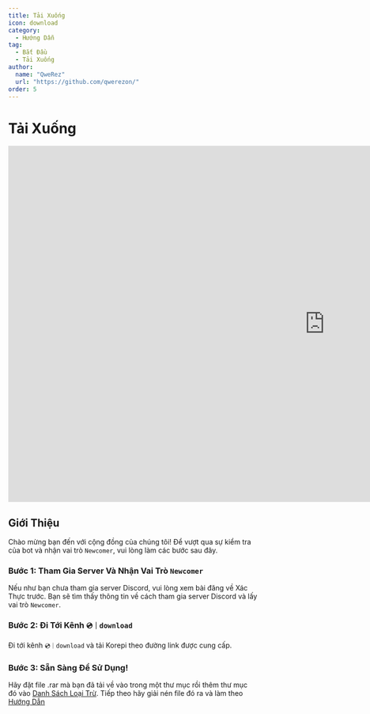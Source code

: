 ```yaml
---
title: Tải Xuống
icon: download
category:
  - Hướng Dẫn
tag:
  - Bắt Đầu
  - Tải Xuống
author:
  name: "QweRez"
  url: "https://github.com/qwerezon/"
order: 5
---
```


# Tải Xuống

<div class="iframe-container"><iframe width="1280" height="720" src="https://www.youtube.com/embed/Mxspp5FsVEE" title="How to download Korepi" frameborder="0" allow="accelerometer; autoplay; clipboard-write; encrypted-media; gyroscope; picture-in-picture; web-share" referrerpolicy="strict-origin-when-cross-origin" allowfullscreen></iframe></div>

## Giới Thiệu

Chào mừng bạn đến với cộng đồng của chúng tôi! Để vượt qua sự kiểm tra của bot và nhận vai trò `Newcomer`, vui lòng làm các bước sau đây.

### Bước 1: Tham Gia Server Và Nhận Vai Trò `Newcomer`

Nếu như bạn chưa tham gia server Discord, vui lòng xem bài đăng về Xác Thực trước. Bạn sẽ tìm thấy thông tin về cách tham gia server Discord và lấy vai trò `Newcomer`.

### Bước 2: Đi Tới Kênh `💿｜download`

Đi tới kênh `💿｜download` và tải Korepi theo đường link được cung cấp.

### Bước 3: Sẵn Sàng Để Sử Dụng!

Hãy đặt file .rar mà bạn đã tải về vào trong một thư mục rồi thêm thư mục đó vào [Danh Sách Loại Trừ](../guide/virus.md). Tiếp theo hãy giải nén file đó ra và làm theo [Hướng Dẫn](../guide/getkey.md)

